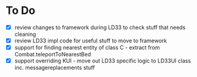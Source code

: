 # To Do

- [x] review changes to framework during LD33 to check stuff that needs cleaning
- [x] review LD33 impl code for useful stuff to move to framework
- [x] support for finding nearest entity of class C - extract from Combat.teleportToNearestBed
- [x] support overriding KUI - move out LD33 specific logic to LD33UI class inc. messagereplacements stuff
